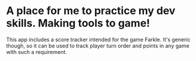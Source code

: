# A place for me to practice my dev skills. Making tools to game!

This app includes a score tracker intended for the game Farkle. It's generic though, so it can be used to track player turn order and points in any game with such a requirement.
